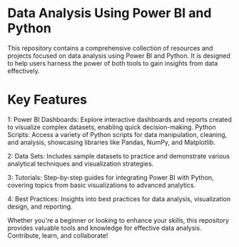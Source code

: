 # Data Analysis Using Power BI and Python

This repository contains a comprehensive collection of resources and projects focused on data analysis using Power BI and Python. It is designed to help users harness the power of both tools to gain insights from data effectively.

# Key Features

1: Power BI Dashboards: Explore interactive dashboards and reports created to visualize complex datasets, enabling quick decision-making.
Python Scripts: Access a variety of Python scripts for data manipulation, cleaning, and analysis, showcasing libraries like Pandas, NumPy, and Matplotlib.

2: Data Sets: Includes sample datasets to practice and demonstrate various analytical techniques and visualization strategies.

3: Tutorials: Step-by-step guides for integrating Power BI with Python, covering topics from basic visualizations to advanced analytics.

4: Best Practices: Insights into best practices for data analysis, visualization design, and reporting.

Whether you're a beginner or looking to enhance your skills, this repository provides valuable tools and knowledge for effective data analysis. Contribute, learn, and collaborate!
